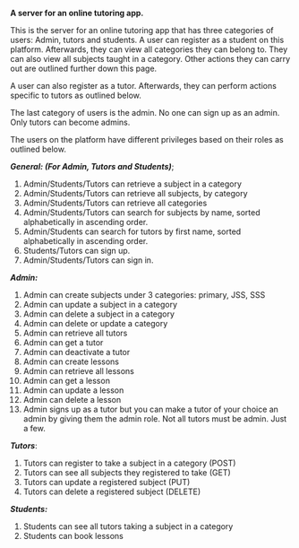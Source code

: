 **A server for an online tutoring app.**

This is the server for an online tutoring app that has three categories of users: Admin, tutors and students. A user can register as a student on this platform. Afterwards, they can view all categories they can belong to. They can also view all subjects taught in a category. Other actions they can carry out are outlined further down this page.

A user can also register as a tutor. Afterwards, they can perform actions specific to tutors as outlined below.

The last category of users is the admin. No one can sign up as an admin. Only tutors can become admins.

The users on the platform have different privileges based on their roles as outlined below.



***General: (For Admin, Tutors and Students)***;

1. Admin/Students/Tutors can retrieve a subject in a category
2. Admin/Students/Tutors can retrieve all subjects, by category
3. Admin/Students/Tutors can retrieve all categories
4. Admin/Students/Tutors can search for subjects by name, sorted alphabetically in ascending order.
5. Admin/Students can search for tutors by first name, sorted alphabetically in ascending order.
6. Students/Tutors can sign up.
7. Admin/Students/Tutors can sign in.



***Admin:***

1. Admin can create subjects under 3 categories: primary, JSS, SSS
2. Admin can update a subject in a category 
3. Admin can delete a subject in a category
4. Admin can delete or update a category
5. Admin can retrieve all tutors
6. Admin can get a tutor 
7. Admin can deactivate a tutor 
8. Admin can create lessons
9. Admin can retrieve all lessons
10. Admin can get a lesson 
11. Admin can update a lesson 
12. Admin can delete a lesson 
13. Admin signs up as a tutor but you can make a tutor of your choice an admin by giving them the admin role. Not all tutors must be admin. Just a few.



***Tutors***:

1. Tutors can register to take a subject in a category (POST)
2. Tutors can see all subjects they registered to take (GET)
3. Tutors can update a registered subject (PUT)
4. Tutors can delete a registered subject (DELETE)



***Students:***
1. Students can see all tutors taking a subject in a category
2. Students can book lessons